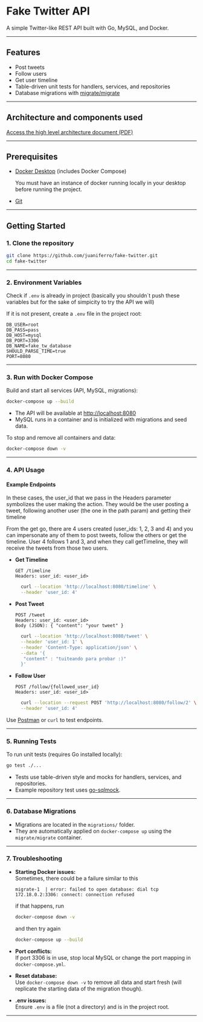 # Fake Twitter API

A simple Twitter-like REST API built with Go, MySQL, and Docker.

---

## Features

- Post tweets
- Follow users
- Get user timeline
- Table-driven unit tests for handlers, services, and repositories
- Database migrations with [migrate/migrate](https://github.com/golang-migrate/migrate)

---

## Architecture and components used

  [Access the high level architecture document (PDF)](./architecture-fake-twitter.pdf)

---

## Prerequisites

- [Docker Desktop](https://www.docker.com/products/docker-desktop) (includes Docker Compose)

    You must have an instance of docker running locally in your desktop before running the project.

- [Git](https://git-scm.com/)

---

## Getting Started

### 1. Clone the repository

```sh
git clone https://github.com/juaniferro/fake-twitter.git
cd fake-twitter
```

---

### 2. Environment Variables

Check if `.env` is already in project (basically you shouldn´t push these variables but for the sake of simpicity to try the API we will)

If it is not present, create a `.env` file in the project root:

```
DB_USER=root
DB_PASS=pass
DB_HOST=mysql
DB_PORT=3306
DB_NAME=fake_tw_database
SHOULD_PARSE_TIME=true
PORT=8080
```

---

### 3. Run with Docker Compose

Build and start all services (API, MySQL, migrations):

```sh
docker-compose up --build
```

- The API will be available at [http://localhost:8080](http://localhost:8080)
- MySQL runs in a container and is initialized with migrations and seed data.

To stop and remove all containers and data:

```sh
docker-compose down -v
```

---

### 4. API Usage

#### Example Endpoints

In these cases, the user_id that we pass in the Headers parameter symbolizes the user making the action. They would be the user posting a tweet, following another user (the one in the path param) and getting their timeline

From the get go, there are 4 users created (user_ids: 1, 2, 3 and 4) and you can impersonate any of them to post tweets, follow the others or get the timeline. User 4 follows 1 and 3, and when they call getTimeline, they will receive the tweets from those two users. 

- **Get Timeline**
  ```
  GET /timeline
  Headers: user_id: <user_id>
  ```

  ```bash
    curl --location 'http://localhost:8080/timeline' \
    --header 'user_id: 4'
  ```

- **Post Tweet**
  ```
  POST /tweet
  Headers: user_id: <user_id>
  Body (JSON): { "content": "your tweet" }
  ```

  ```bash
    curl --location 'http://localhost:8080/tweet' \
    --header 'user_id: 1' \
    --header 'Content-Type: application/json' \
    --data '{
     "content" : "tuiteando para probar :)"
    }'
  ```

- **Follow User**
  ```
  POST /follow/{followed_user_id}
  Headers: user_id: <user_id>
  ```

  ```bash
    curl --location --request POST 'http://localhost:8080/follow/2' \
    --header 'user_id: 4'
  ```

Use [Postman](https://www.postman.com/) or `curl` to test endpoints.

---

### 5. Running Tests

To run unit tests (requires Go installed locally):

```sh
go test ./...
```

- Tests use table-driven style and mocks for handlers, services, and repositories.
- Example repository test uses [go-sqlmock](https://github.com/DATA-DOG/go-sqlmock).

---

### 6. Database Migrations

- Migrations are located in the `migrations/` folder.
- They are automatically applied on `docker-compose up` using the `migrate/migrate` container.

---

### 7. Troubleshooting

- **Starting Docker issues:**  
  Sometimes, there could be a failure similar to this
  ```
  migrate-1  | error: failed to open database: dial tcp 172.18.0.2:3306: connect: connection refused  
  ```

  if that happens, run 
  ```sh
  docker-compose down -v
  ```
  and then try again
  ```sh
  docker-compose up --build
  ```
- **Port conflicts:**  
  If port 3306 is in use, stop local MySQL or change the port mapping in `docker-compose.yml`.
- **Reset database:**  
  Use `docker-compose down -v` to remove all data and start fresh (will replicate the starting data of the migration though).
- **.env issues:**  
  Ensure `.env` is a file (not a directory) and is in the project root.

---